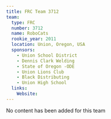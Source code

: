 ```yaml
---
title: FRC Team 3712
team:
  type: FRC
  number: 3712
  name: RoboCats
  rookie_year: 2011
  location: Union, Oregon, USA
  sponsors:
    - Union School District
    - Dennis Clark Welding
    - State of Oregon -ODE
    - Union Lions Club
    - Black Distributing
    - Union High School
  links:
    Website: 
---
```

No content has been added for this team